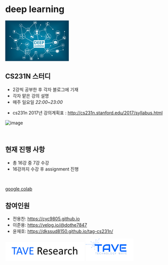 # deep learning 

<img src = "./imgs/deeplearning.png" width="40%">

<br>

## CS231N 스터디

- 2강씩 공부한 후 각자 블로그에 기재
- 각자 맡은 강의 설명
- 매주 일요일 *22:00~23:00*

* cs231n 2017년 강의계획표 : http://cs231n.stanford.edu/2017/syllabus.html

![image](https://user-images.githubusercontent.com/33013780/135102090-9ca442b0-9b98-45a8-8715-c7db493cd017.png)

<br>

## 현재 진행 사항

* 총 16강 중 7강 수강
* 16강까지 수강 후 assignment 진행


<br>

[google colab](https://colab.research.google.com/gist/dkssud8150/21dee62a7a54885e4ba06d39d279d2d3/cs231n-chap8-9.ipynb)


## 참여인원

- 전용찬: https://cyc9805.github.io
- 이준용: https://velog.io/@dothe7847
- 윤재호: https://dkssud8150.github.io/tag-cs231n/





[<img src = "./imgs/logo_tave_research.png" width="50%">](https://taveresearch.github.io/) [<img src = "./imgs/logo_tave.png" width="30%">](https://tavewave.github.io/) 
